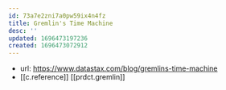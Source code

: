 ```yaml
---
id: 73a7e2zni7a0pw59ix4n4fz
title: Gremlin's Time Machine
desc: ''
updated: 1696473197236
created: 1696473072912
---
```


- url: https://www.datastax.com/blog/gremlins-time-machine
- [[c.reference]] [[prdct.gremlin]]